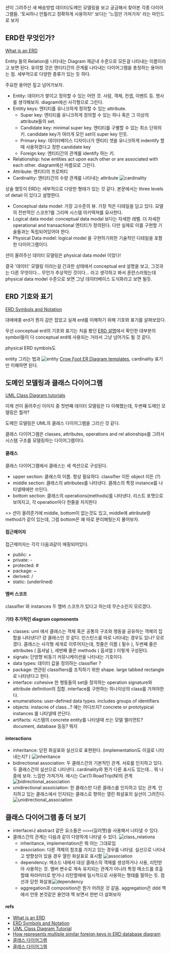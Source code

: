 션이 그려주신 새 배송방법 데이터/도메인 모델링을 보고 궁금해서 찾아본 각종 다이어그램들. '토씨하나 안틀리고 정확하게 사용하자!' 보다는 '느낌만 가져가자' 라는 마인드로 보자


## ERD란 무엇인가? 
[What is an ERD](#refs)

Entity 들의 Relation을 나타내는 Diagram 제곧내 수준으로 모든걸 나타내는 이름이라고 보면 된다. 유의할 것은 엔티티간의 관계를 나타내는 다이어그램을 총칭하는 용어라는 점. 세부적으로 다양한 종류가 있는 듯 하다.

주요한 용어만 짚고 넘어가보자.

- Entity: 데이터가 쌓이고 정의할 수 있는 어떤 것. 사람, 객체, 컨셉, 이벤트 등. 명사를 생각해보자. diagram에선 사각형으로 그린다.
- Entitiy keys: 엔티티를 유니크하게 정의할 수 있는 attribute. 
    - Super key: 엔티티를 유니크하게 정의할 수 있는 하나 혹은 그 이상의 attribute들의 set.
    - Candidate key: minimal super key. 엔티티를 구별할 수 있는 최소 단위의 키. candidate key가 여러개 모인 set이 super key 인듯.
    - Primary key: 데이터베이스 디자이너가 엔티티 셋을 유니크하게 indentify 할 때 사용하겠다고 정한 candidate key
    - Foreign key: 엔티티간의 관계를 identify 하는 키.
- Relationship: how entities act upon each other or are associated with each other. diagram에선 마름모로 그린다.
- Attribute: 엔티티의 프로퍼티
- Cardinality: 엔티티간의 수량 관계를 나타내는 attribute 
![cardinality](./assets/cardinality.png)


상술 했듯이 ERD는 세부적으로 다양한 형태가 있는 것 같다. 본문에서는 three levels of detail 이 있다고 설명한다.

- Conceptual data model: 가장 고수준의 뷰. 가장 적은 디테일을 담고 있다. 모델의 전반적인 스코프?를 그리며 시스템 아키텍쳐를 묘사한다.
- Logical data modal: conceptual data modal 보다는 자세한 레벨. 더 자세한 operational and transactional 엔티티가 정의된다. 다만 실제로 이를 구현할 기술들과는 독립되어있어야 한다.
- Physical Data model: logical model 을 구현하기위한 기술적인 디테일을 포함한 다이어그램이다.

션이 올려주신 데이터 모델링은 physical data model 이었다! 

결국 '데이터' 모델링 이라는걸 간과한 상태에서 conceptual erd 설명을 보고, 그것과는 다른 무엇이다... 무언가 추상적인 것이다... 라고 생각하고 봐서 혼란스러웠는데 physical data model 수준으로 보면 그냥 데이터베이스 도식화라고 보면 될듯.

## ERD 기호와 표기 
[ERD Symbols and Notation](#refs)

대애애충 erd가 뭔지 감은 잡았고 실제 erd를 이해하기 위해 기호와 표기를 살펴보았다.

우선 conceptual erd의 기호와 표기는 처음 봤던 [ERD 설명](#erd란-무엇인가)에서 확인한 대부분의 symbol들이 다 conceptual erd에 사용되는 거라서 그냥 넘어가도 될 것 같다.

physical ERD symbols도 

entity 그리는 법과 
![entity](./assets//key_field_entity.png)
[Crow Foot ER Diagram templates](https://www.lucidchart.com/pages/templates/erd/lucidchart-erd-crows-foot), cardinality 표기만 이해하면 된다.


## 도메인 모델링과 클래스 다이어그램
[UML Class Diagram tutorials](#refs)

이제 션이 올려주신 이미지 중 첫번째 데이터 모델링은 다 이해했는데, 두번쨰 도메인 모델링은 뭘까?

도메인 모델링은 UML의 클래스 다이어그램을 그리신 것 같다. 

클래스 다이어그램은 classes, attributes, operations and rel ationships를 그려서 시스템 구조를 모델링하는 다이어그램이다. 


#### 클래스
클래스 다이어그램에서 클래스는 세 섹션으로 구성된다.
- upper section: 클래스의 이름. 항상 필요하다. classifier 이든 object 이든 (?)
- middle section: 클래스의 attributes를 나타낸다. 클래스의 특정 instance를 나타낼때에만 쓰인다.
- bottom section: 클래스의 operations(methods)를 나타낸다. 리스트 포맷으로 보여지고, 각 operation마다 한줄을 차지한다

=> 션이 올려준거에 middle, bottom이 없는것도 있고, middle에 attribute랑 method가 같이 있는데, 그럼 bottom은 왜 따로 분리해뒀는지 물어보자.


#### 접근제어자
접근제어자는 각각 다음과같이 매핑되어있다.

- public: +
- private: -
- protected: #
- package: ~
- derived: /
- static: (underlined)

#### 멤버 스코프
classifier 와 instances 두 멤버 스코프가 있다고 하는데 무슨소린지 모르겠다.

#### 기타 추가적인 diagram copmonents

- classes: uml 에서 클래스는 객체 혹은 공통의 구조와 행동을 공유하는 객체의 집합을 나타낸다? 걍 클래스인 것 같다. 인스턴스를 따로 나타내는 경우도 있나? 모르겠다. 클래스는 사각형 세개로 이루어지는데, 첫줄은 이름 ( 필수 ), 두번째 줄은 attributes ( 옵셔널 ), 세번째 줄은 methods ( 옵셔얼 ) 이렇게 구성된다.
- signals: 단방향 비동기 커뮤니케이션을 나타내는 기호이다.
- data types: 데이터 값을 정의하는 classifier ? 
- package: 연관된 classifiers를 조직하기 위한 shape. large tabbed rectangle로 나타낸다고 한다.
- interface: cohesive 한 행동들의 set을 정의하는 operation signature와 attribute definition의 집합. interface를 구현하는 하나이상의 class를 가져야한다.
- enumerations: user-defined data types. includes groups of identifiers
- objects: instacne of class...? 얘는 어디쓰지? concrete or prototypical instances 를 나타낼때 쓴단다.
- artifacts: 시스템의 concrete entity를 나타낼때 쓰는 모델 엘리먼트? document, database 등등? 뭐지

#### interactions

- inheritance: 닫힌 화살표와 실선으로 표현된다. (implementation도 이걸로 나타내는지? )
![inheritance](./assets/inheritance.png)
- bidirectional association: 두 클래스간의 기본적인 관계. 서로를 인지하고 있다. 두 클래스간의 실선으로 나타낸다. cardinality와 뭔가 다른 표시도 있는데... 뭐 나중에 보자. 느낌만 가져가자. 에시는 Car(1):RoadTrip(N)의 관계
![bidirectional_association](./assets/bidirectional_association.png)
- unidirectional assoiciation: 한 클래스만 다른 클래스를 인지하고 있는 관계. 인지하고 있는 클래스에서 인지되는 클래스로 향하는 열린 화살표의 실선이 그려진다.
![unidirectional_association](./assets/unidirectional_association.png)


## 클래스 다이어그램 좀 더 보기

- interface나 abstract 같은 요소들은 `<<>>`(길러멧)을 사용해서 나타낼 수 있다.
- 클래스간의 관계는 다음과 같이 다양하게 나타낼 수 있다.
![class_relations](./assets/class_releations.png)
    - inheritance, implementation은 뭐 아는 그대로임
    - association: 다른 객체의 참조를 가지고 있는 경우를 나타냄. 실선으로 나타내고 방향성이 있을 경우 열린 화살표로 표시함 ![association](./assets/association_example.png)
    - dependency: 메소드 내에서 대상 클래스의 객체를 생성하거나 사용, 리턴받아 사용하는 것. 멤버 변수로 계속 유지되는 관계가 아니라 특정 메소드를 호출할떄 파라미터로 받거나 리턴할때에 일시적으로 사용하는 형태를 말하는 듯. 점선과 닫힌 화살표![dependency](./assets/dependency_example.png)
    - aggregation과 composition은 뭔가 어려운 것 같음. aggregation은 ddd 책에서 언뜻 본것같은 용언데 책 보면서 한번 더 살펴보자

#### refs

- [What is an ERD](https://www.lucidchart.com/pages/er-diagrams)
- [ERD Symbols and Notation](https://www.lucidchart.com/pages/ER-diagram-symbols-and-meaning)
- [UML Class Diagram Tutorial](https://www.lucidchart.com/pages/uml-class-diagram)
- [How represents multiple similar foreign keys in ERD database diagram](https://stackoverflow.com/questions/9200789/how-represent-multiple-similar-foreign-keys-in-erd-database-diagram)
- [클래스 다이어그램](https://sabarada.tistory.com/72)
- [클래스 다이어그램](https://brownbears.tistory.com/577)
